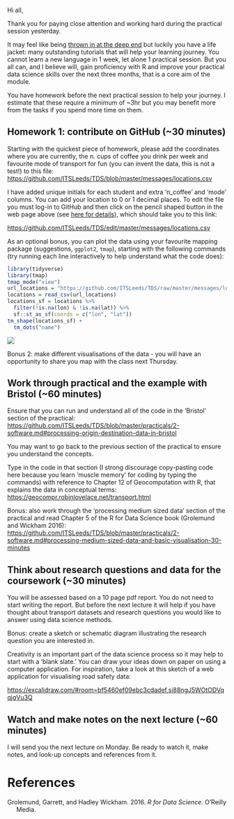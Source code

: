 
<!-- message to students, 2021-01-28 -->

Hi all,

Thank you for paying close attention and working hard during the
practical session yesterday.

It may feel like being [thrown in at the deep
end](https://www.collinsdictionary.com/dictionary/english/throw-someone-in-at-the-deep-end)
but luckily you have a life jacket: many outstanding tutorials that will
help your learning journey. You cannot learn a new language in 1 week,
let alone 1 practical session. But you all can, and I believe will, gain
proficiency with R and improve your practical data science skills over
the next three months, that is a core aim of the module.

You have homework before the next practical session to help your
journey. I estimate that these require a minimum of \~3hr but you may
benefit more from the tasks if you spend more time on them.

## Homework 1: contribute on GitHub (\~30 minutes)

Starting with the quickest piece of homework, please add the coordinates
where you are currently, the n. cups of coffee you drink per week and
favourite mode of transport for fun (you can invent the data, this is
not a test!) to this file:
<https://github.com/ITSLeeds/TDS/blob/master/messages/locations.csv>

I have added unique initials for each student and extra ‘n\_coffee’ and
‘mode’ columns. You can add your location to 0 or 1 decimal places. To
edit the file you must log-in to GitHub and then click on the pencil
shaped button in the web page above (see [here for
details](https://docs.github.com/en/github/managing-files-in-a-repository/editing-files-in-your-repository)),
which should take you to this link:

<https://github.com/ITSLeeds/TDS/edit/master/messages/locations.csv>

As an optional bonus, you can plot the data using your favourite mapping
package (suggestions, `ggplot2`, `tmap`), starting with the following
commands (try running each line interactively to help understand what
the code does):

``` r
library(tidyverse)
library(tmap)
tmap_mode("view")
url_locations = "https://github.com/ITSLeeds/TDS/raw/master/messages/locations.csv"
locations = read_csv(url_locations)
locations_sf = locations %>% 
  filter(!is.na(lon) & !is.na(lat)) %>% 
  sf::st_as_sf(coords = c("lon", "lat"))
tm_shape(locations_sf) +
  tm_dots("name")
```

![](practical1-homework_files/figure-gfm/unnamed-chunk-2-1.png)<!-- -->

Bonus 2: make different visualisations of the data - you will have an
opportunity to share you map with the class next Thursday.

## Work through practical and the example with Bristol (\~60 minutes)

Ensure that you can run and understand all of the code in the ‘Bristol’
section of the practical:
<https://github.com/ITSLeeds/TDS/blob/master/practicals/2-software.md#processing-origin-destination-data-in-bristol>

You may want to go back to the previous section of the practical to
ensure you understand the concepts.

Type in the code in that section (I strong discourage copy-pasting code
here because you learn ‘muscle memory’ for coding by typing the
commands) with reference to Chapter 12 of Geocomputation with R, that
explains the data in conceptual terms:
<https://geocompr.robinlovelace.net/transport.html>

Bonus: also work through the ‘processing medium sized data’ section of
the practical and read Chapter 5 of the R for Data Science book
(Grolemund and Wickham 2016):
<https://github.com/ITSLeeds/TDS/blob/master/practicals/2-software.md#processing-medium-sized-data-and-basic-visualisation-30-minutes>

## Think about research questions and data for the coursework (\~30 minutes)

You will be assessed based on a 10 page pdf report. You do not need to
start writing the report. But before the next lecture it will help if
you have thought about transport datasets and research questions you
would like to answer using data science methods.

Bonus: create a sketch or schematic diagram illustrating the research
question you are interested in.

Creativity is an important part of the data science process so it may
help to start with a ‘blank slate.’ You can draw your ideas down on
paper on using a computer application. For inspiration, take a look at
this sketch of a web application for visualising road safety data:

<https://excalidraw.com/#room=bf5460ef09ebc3cdadef,si88ngJ5WOtODVqqjqVu3Q>

## Watch and make notes on the next lecture (\~60 minutes)

I will send you the next lecture on Monday. Be ready to watch it, make
notes, and look-up concepts and references from it.

# References

<div id="refs" class="references csl-bib-body hanging-indent">

<div id="ref-grolemund_r_2016" class="csl-entry">

Grolemund, Garrett, and Hadley Wickham. 2016. *R for Data Science*.
O’Reilly Media.

</div>

</div>
